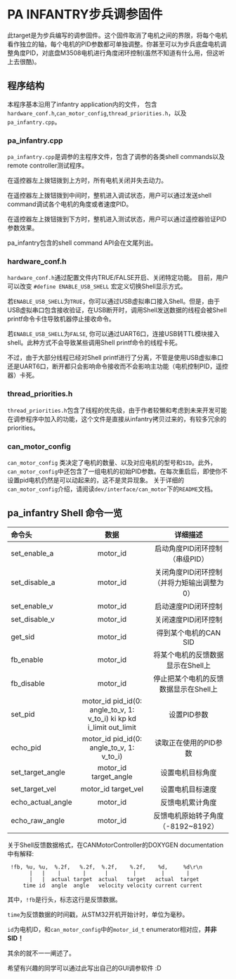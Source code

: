 # PA INFANTRY步兵调参固件
此target是为步兵编写的调参固件。这个固件取消了电机之间的界限，将每个电机看作独立的轴，每个电机的PID参数都可单独调整。你甚至可以为步兵底盘电机调整角度PID，对底盘M3508电机进行角度闭环控制(虽然不知道有什么用，但这听上去很酷)。

## 程序结构
本程序基本沿用了infantry application内的文件， 包含 `hardware_conf.h`,`can_motor_config`,`thread_priorities.h`，以及`pa_infantry.cpp`。

### pa_infantry.cpp
`pa_infantry.cpp`是调参的主程序文件，包含了调参的各类shell commands以及remote controller测试程序。

在遥控器左上拨钮拨到上方时，所有电机关闭并失去动力。

在遥控器左上拨钮拨到中间时，整机进入调试状态，用户可以通过发送shell command调试各个电机的角度或者速度PID。

在遥控器左上拨钮拨到下方时，整机进入测试状态，用户可以通过遥控器验证PID参数效果。

pa_infantry包含的shell command API会在文尾列出。

### hardware_conf.h
`hardware_conf.h`通过配置文件内TRUE/FALSE开启、关闭特定功能。
目前，用户可以改变 `#define ENABLE_USB_SHELL` 宏定义切换Shell显示方式。

若`ENABLE_USB_SHELL`为`TRUE`，你可以通过USB虚拟串口接入Shell。但是，由于USB虚拟串口包含接收验证，在USB断开时，调用Shell发送数据的线程会被Shell printf命令卡住导致机器停止接收命令。

若`ENABLE_USB_SHELL`为`FALSE`, 你可以通过UART6口，连接USB转TTL模块接入shell。此种方式不会导致某些调用Shell printf命令的线程卡死。

不过，由于大部分线程已经对Shell printf进行了分离，不管是使用USB虚拟串口还是UART6口，断开都只会影响命令接收而不会影响主功能（电机控制PID，遥控器）卡死。

### thread_priorities.h
`thread_priorities.h`包含了线程的优先级，由于作者较懒和考虑到未来开发可能在调参程序中加入的功能，这个文件是直接从infantry拷贝过来的，有较多冗余的priorities。

### can_motor_config
`can_motor_config` 类决定了电机的数量、以及对应电机的型号和`SID`。此外，`can_motor_config`中还包含了一组电机的初始PID参数。在每次重启后，即使你不设置pid电机仍然是可以动起来的，这不是灵异现象。
关于详细的`can_motor_config`介绍，请阅读`dev/interface/can_motor`下的`README`文档。

## pa_infantry Shell 命令一览
| 命令头               |  数据   |          详细描述           |
|:------------------|:-----:|:-----------------------:|
| set_enable_a      | motor_id |   启动角度PID闭环控制（串级PID）    |
| set_disable_a     | motor_id  | 关闭角度PID闭环控制（并将力矩输出调整为0） |
| set_enable_v      | motor_id |       启动速度PID闭环控制       |
| set_disable_v     | motor_id  |       关闭速度PID闭环控制       |
| get_sid           | motor_id  |     得到某个电机的CAN SID      |
| fb_enable         | motor_id  |   将某个电机的反馈数据显示在Shell上   |
| fb_disable        | motor_id  |  停止把某个电机的反馈数据显示在Shell上  |
| set_pid           | motor_id pid_id(0: angle_to_v, 1: v_to_i) ki kp kd i_limit out_limit  |         设置PID参数         |
| echo_pid          | motor_id pid_id(0: angle_to_v, 1: v_to_i)  |      读取正在使用的PID参数       |
| set_target_angle  | motor_id target_angle  |        设置电机目标角度         |
| set_target_vel    | motor_id target_vel  |        设置电机目标速度         |
| echo_actual_angle | motor_id  |        反馈电机累计角度         |
| echo_raw_angle    | motor_id  | 反馈电机原始转子角度（-8192~8192）  |

关于Shell反馈数据格式，在CANMotorController的DOXYGEN documentation中有解释:
```
 !fb, %u, %u,  %.2f,   %.2f,  %.2f,    %.2f,    %d,     %d\r\n
       |   |    |       |      |        |        |       |
       |   |  actual target  actual   target   actual  target
     time id  angle  angle   velocity velocity current current
```
其中，`!fb`是行头，标志这行是反馈数据。

`time`为反馈数据的时间戳，从STM32开机开始计时，单位为毫秒。

`id`为电机ID，和`can_motor_config`中的`motor_id_t` enumerator相对应，**并非SID！**

其余的就不一一阐述了。

希望有兴趣的同学可以通过此写出自己的GUI调参软件 :D